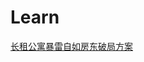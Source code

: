 # Learn
[长租公寓暴雷自如房东破局方案](https://github.com/HanciY/Learn/blob/main/Law/2020/1127/%E9%95%BF%E7%A7%9F%E5%85%AC%E5%AF%93%E6%9A%B4%E9%9B%B7%E8%87%AA%E5%A6%82%E6%88%BF%E4%B8%9C%E7%A0%B4%E5%B1%80%E6%96%B9%E6%A1%88.md)